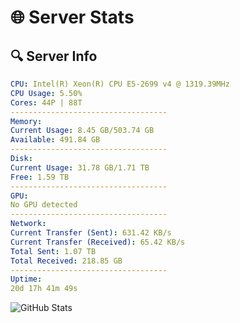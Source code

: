 # 🌐 Server Stats
## 🔍 Server Info
```yaml
CPU: Intel(R) Xeon(R) CPU E5-2699 v4 @ 1319.39MHz
CPU Usage: 5.50%
Cores: 44P | 88T
-----------------------------------
Memory:
Current Usage: 8.45 GB/503.74 GB
Available: 491.84 GB
-----------------------------------
Disk:
Current Usage: 31.78 GB/1.71 TB
Free: 1.59 TB
-----------------------------------
GPU:
No GPU detected
-----------------------------------
Network:
Current Transfer (Sent): 631.42 KB/s
Current Transfer (Received): 65.42 KB/s
Total Sent: 1.07 TB
Total Received: 218.85 GB
-----------------------------------
Uptime:
20d 17h 41m 49s
```
![GitHub Stats](https://img.shields.io/badge/Updated-2025-05-10_10:50:37-blue)
